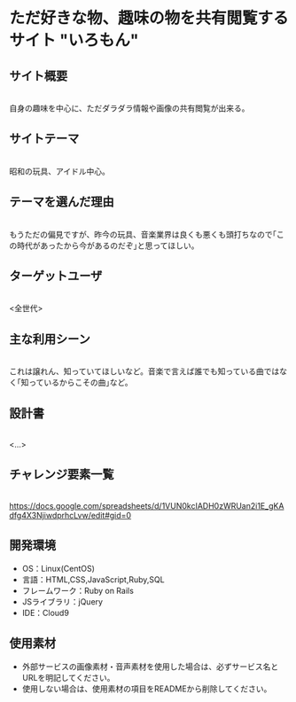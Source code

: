 # ただ好きな物、趣味の物を共有閲覧するサイト "いろもん"

## サイト概要
<br>自身の趣味を中心に、ただダラダラ情報や画像の共有閲覧が出来る。

## サイトテーマ
<br>昭和の玩具、アイドル中心。

## テーマを選んだ理由
<br>もうただの偏見ですが、昨今の玩具、音楽業界は良くも悪くも頭打ちなので｢この時代があったから今があるのだぞ｣と思ってほしい。

## ターゲットユーザ
<br><全世代>

## 主な利用シーン
<br>これは譲れん、知っていてほしいなど。音楽で言えば誰でも知っている曲ではなく｢知っているからこその曲｣など。

## 設計書
<br><...>

## チャレンジ要素一覧
<br>https://docs.google.com/spreadsheets/d/1VUN0kcIADH0zWRUan2i1E_gKAdfg4X3NjiwdprhcLvw/edit#gid=0

## 開発環境
- OS：Linux(CentOS)
- 言語：HTML,CSS,JavaScript,Ruby,SQL
- フレームワーク：Ruby on Rails
- JSライブラリ：jQuery
- IDE：Cloud9

## 使用素材
- 外部サービスの画像素材・音声素材を使用した場合は、必ずサービス名とURLを明記してください。
- 使用しない場合は、使用素材の項目をREADMEから削除してください。
